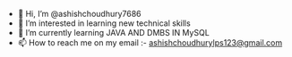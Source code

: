 - 👋 Hi, I’m @ashishchoudhury7686
- 👀 I’m interested in learning new technical skills 
- 🌱 I’m currently learning JAVA AND DMBS IN MySQL
- 📫 How to reach me on my email :- ashishchoudhurylps123@gmail.com

<!---
ashishchoudhury7686/ashishchoudhury7686 is a ✨ special ✨ repository because its `README.md` (this file) appears on your GitHub profile.
You can click the Preview link to take a look at your changes.
--->
